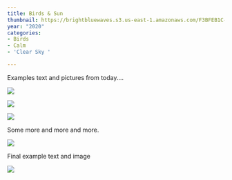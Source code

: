 ```yaml
---
title: Birds & Sun
thumbnail: https://brightbluewaves.s3.us-east-1.amazonaws.com/F3BFEB1C-0697-4DE5-A962-AE22835AB69E.jpeg
year: "2020"
categories:
- Birds
- Calm
- 'Clear Sky '

---
```

Examples text and pictures from today....

![](https://brightbluewaves.s3.us-east-1.amazonaws.com/0C481A7E-7DC7-4260-88F2-57BB6D1E1614.jpeg)

![](https://brightbluewaves.s3.us-east-1.amazonaws.com/97F95B98-B435-4507-8951-3F1FAFB73E61.jpeg)

![](https://brightbluewaves.s3.us-east-1.amazonaws.com/7F5387F2-72C3-4EAA-AF27-04D7AA387EA7.jpeg)

Some more and more and more.

![](https://brightbluewaves.s3.us-east-1.amazonaws.com/F3BFEB1C-0697-4DE5-A962-AE22835AB69E.jpeg)

Final example text and image

![](https://brightbluewaves.s3.us-east-1.amazonaws.com/97F95B98-B435-4507-8951-3F1FAFB73E61.jpeg)